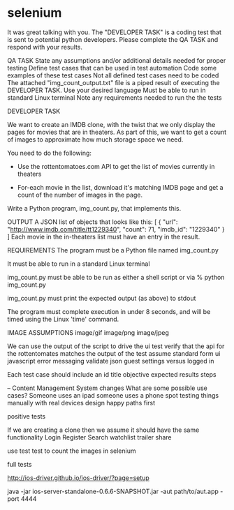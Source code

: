 selenium
========
It was great talking with you.  The "DEVELOPER TASK" is a coding test that is sent to potential python developers.   Please complete the QA TASK and respond with your results.
 
QA TASK
State any assumptions and/or additional details needed for proper testing
Define test cases that can be used in test automation
Code some examples of these test cases
Not all defined test cases need to be coded
The attached "img_count_output.txt" file is a piped result of executing the DEVELOPER TASK.
Use your desired language
Must be able to run in standard Linux terminal
Note any requirements needed to run the the tests

DEVELOPER  TASK

We want to create an IMDB clone, with the twist that we only display
the pages for movies that are in theaters. As part of this, we want to
get a count of images to approximate how much storage space we need.
 
You need to do the following:
- Use the rottentomatoes.com API to get the list of movies currently in theaters
 
- For-each movie in the list, download it's matching IMDB page and get
  a count of the number of images in the page.
 
Write a Python program, img_count.py, that implements this.
 
OUTPUT
A JSON list of objects that looks like this:
[
 {
    "url": "http://www.imdb.com/title/tt1229340", 
    "count": 71, 
    "imdb_id": "1229340"
  }
]
Each movie in the in-theaters list must have an entry in the result.
 
REQUIREMENTS
The program must be a Python file named img_count.py
 
It must be able to run in a standard Linux terminal
 
img_count.py must be able to be run as either a shell script or via %
python img_count.py
 
img_count.py must print the expected output (as above) to stdout
 
The program must complete execution in under 8 seconds, and will be
timed using the Linux 'time' command.​


IMAGE ASSUMPTIONS
image/gif
image/png
image/jpeg

We can use the output of the script to drive the ui test
verify that the api for the rottentomates matches the output of the test
assume standard form ui javascript error messaging
validate json
guest settings versus logged in


Each test case should include an id title
objective
expected results
steps


– Content Management System changes 
What are some possible use cases?
Someone uses an ipad
someone uses a phone
spot testing things manually with real devices
design happy paths first




positive tests

If we are creating a clone then we assume it should have the same functionality
Login
Register
Search
watchlist
trailer
share

use test test to count the images in selenium

full tests

http://ios-driver.github.io/ios-driver/?page=setup


java -jar ios-server-standalone-0.6.6-SNAPSHOT.jar -aut path/to/aut.app -port 4444
